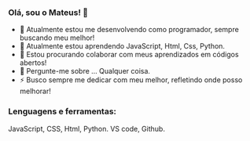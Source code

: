 ### Olá, sou o Mateus! 👋

- 🔭 Atualmente estou me desenvolvendo como programador, sempre buscando meu melhor!
- 🌱 Atualmente estou aprendendo JavaScript, Html, Css, Python.
- 👯 Estou procurando colaborar com meus aprendizados em códigos abertos!
- 💬 Pergunte-me sobre ... Qualquer coisa.
- ⚡ Busco sempre me dedicar com meu melhor, refletindo onde posso melhorar!

### Lenguagens e ferramentas:
JavaScript, CSS, Html, Python. VS code, Github.
